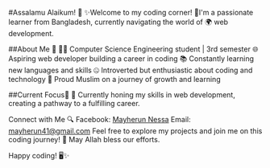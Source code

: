 #Assalamu Alaikum! 👋
✨Welcome to my coding corner! 
💎I'm a passionate learner from Bangladesh, currently navigating the world of 🌍 web development. 

##About Me 👀
👨‍💻 Computer Science Engineering student | 3rd semester
🌐 Aspiring web developer building a career in coding
📚 Constantly learning new languages and skills
🤐 Introverted but enthusiastic about coding and technology
🤲 Proud Muslim on a journey of growth and learning

##Current Focus🎯
🚀 Currently honing my skills in web development, creating a pathway to a fulfilling career.

Connect with Me 🔍
Facebook: [Mayherun Nessa](https://www.facebook.com/mayherun)
Email: mayherun41@gmail.com
Feel free to explore my projects and join me on this coding journey! 🌟 May Allah bless our efforts.

Happy coding! 🖥️✨
